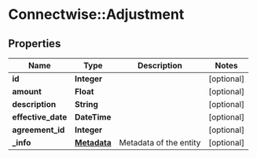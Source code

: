 # Connectwise::Adjustment

## Properties
Name | Type | Description | Notes
------------ | ------------- | ------------- | -------------
**id** | **Integer** |  | [optional] 
**amount** | **Float** |  | [optional] 
**description** | **String** |  | [optional] 
**effective_date** | **DateTime** |  | [optional] 
**agreement_id** | **Integer** |  | [optional] 
**_info** | [**Metadata**](Metadata.md) | Metadata of the entity | [optional] 


